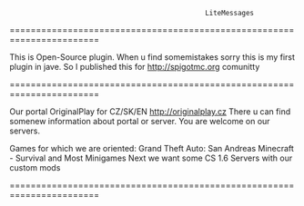                                                    LiteMessages
=======================================================================

This is Open-Source plugin.
When u find somemistakes sorry this is my first plugin in jave.
So I published this for http://spigotmc.org comunitty

=======================================================================


Our portal OriginalPlay for CZ/SK/EN 
    http://originalplay.cz
    There u can find somenew information about portal or server.
    You are welcome on our servers.

Games for which we are oriented:
    Grand Theft Auto: San Andreas
    Minecraft - Survival and Most Minigames
    Next we want some CS 1.6 Servers with our custom mods

=======================================================================

